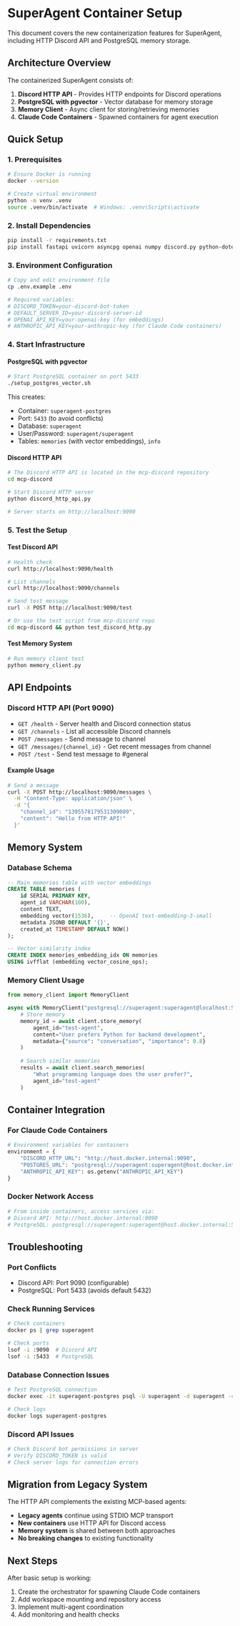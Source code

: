 # SuperAgent Container Setup

This document covers the new containerization features for SuperAgent, including HTTP Discord API and PostgreSQL memory storage.

## Architecture Overview

The containerized SuperAgent consists of:
1. **Discord HTTP API** - Provides HTTP endpoints for Discord operations
2. **PostgreSQL with pgvector** - Vector database for memory storage
3. **Memory Client** - Async client for storing/retrieving memories
4. **Claude Code Containers** - Spawned containers for agent execution

## Quick Setup

### 1. Prerequisites
```bash
# Ensure Docker is running
docker --version

# Create virtual environment
python -m venv .venv
source .venv/bin/activate  # Windows: .venv\Scripts\activate
```

### 2. Install Dependencies
```bash
pip install -r requirements.txt
pip install fastapi uvicorn asyncpg openai numpy discord.py python-dotenv
```

### 3. Environment Configuration
```bash
# Copy and edit environment file
cp .env.example .env

# Required variables:
# DISCORD_TOKEN=your-discord-bot-token
# DEFAULT_SERVER_ID=your-discord-server-id
# OPENAI_API_KEY=your-openai-key (for embeddings)
# ANTHROPIC_API_KEY=your-anthropic-key (for Claude Code containers)
```

### 4. Start Infrastructure

#### PostgreSQL with pgvector
```bash
# Start PostgreSQL container on port 5433
./setup_postgres_vector.sh
```

This creates:
- Container: `superagent-postgres`
- Port: `5433` (to avoid conflicts)
- Database: `superagent`
- User/Password: `superagent/superagent`
- Tables: `memories` (with vector embeddings), `info`

#### Discord HTTP API
```bash
# The Discord HTTP API is located in the mcp-discord repository
cd mcp-discord

# Start Discord HTTP server
python discord_http_api.py

# Server starts on http://localhost:9090
```

### 5. Test the Setup

#### Test Discord API
```bash
# Health check
curl http://localhost:9090/health

# List channels
curl http://localhost:9090/channels

# Send test message
curl -X POST http://localhost:9090/test

# Or use the test script from mcp-discord repo
cd mcp-discord && python test_discord_http.py
```

#### Test Memory System
```bash
# Run memory client test
python memory_client.py
```

## API Endpoints

### Discord HTTP API (Port 9090)

- `GET /health` - Server health and Discord connection status
- `GET /channels` - List all accessible Discord channels
- `POST /messages` - Send message to channel
- `GET /messages/{channel_id}` - Get recent messages from channel
- `POST /test` - Send test message to #general

#### Example Usage
```bash
# Send a message
curl -X POST http://localhost:9090/messages \
  -H "Content-Type: application/json" \
  -d '{
    "channel_id": "1395578179531309089",
    "content": "Hello from HTTP API!"
  }'
```

## Memory System

### Database Schema
```sql
-- Main memories table with vector embeddings
CREATE TABLE memories (
    id SERIAL PRIMARY KEY,
    agent_id VARCHAR(100),
    content TEXT,
    embedding vector(1536),     -- OpenAI text-embedding-3-small
    metadata JSONB DEFAULT '{}',
    created_at TIMESTAMP DEFAULT NOW()
);

-- Vector similarity index
CREATE INDEX memories_embedding_idx ON memories 
USING ivfflat (embedding vector_cosine_ops);
```

### Memory Client Usage
```python
from memory_client import MemoryClient

async with MemoryClient("postgresql://superagent:superagent@localhost:5433/superagent") as client:
    # Store memory
    memory_id = await client.store_memory(
        agent_id="test-agent",
        content="User prefers Python for backend development",
        metadata={"source": "conversation", "importance": 0.8}
    )
    
    # Search similar memories
    results = await client.search_memories(
        "What programming language does the user prefer?",
        agent_id="test-agent"
    )
```

## Container Integration

### For Claude Code Containers
```python
# Environment variables for containers
environment = {
    "DISCORD_HTTP_URL": "http://host.docker.internal:9090",
    "POSTGRES_URL": "postgresql://superagent:superagent@host.docker.internal:5433/superagent",
    "ANTHROPIC_API_KEY": os.getenv("ANTHROPIC_API_KEY")
}
```

### Docker Network Access
```bash
# From inside containers, access services via:
# Discord API: http://host.docker.internal:9090
# PostgreSQL: postgresql://superagent:superagent@host.docker.internal:5433/superagent
```

## Troubleshooting

### Port Conflicts
- Discord API: Port 9090 (configurable)
- PostgreSQL: Port 5433 (avoids default 5432)

### Check Running Services
```bash
# Check containers
docker ps | grep superagent

# Check ports
lsof -i :9090  # Discord API
lsof -i :5433  # PostgreSQL
```

### Database Connection Issues
```bash
# Test PostgreSQL connection
docker exec -it superagent-postgres psql -U superagent -d superagent -c "SELECT 'Connection OK'"

# Check logs
docker logs superagent-postgres
```

### Discord API Issues
```bash
# Check Discord bot permissions in server
# Verify DISCORD_TOKEN is valid
# Check server logs for connection errors
```

## Migration from Legacy System

The HTTP API complements the existing MCP-based agents:
- **Legacy agents** continue using STDIO MCP transport
- **New containers** use HTTP API for Discord access
- **Memory system** is shared between both approaches
- **No breaking changes** to existing functionality

## Next Steps

After basic setup is working:
1. Create the orchestrator for spawning Claude Code containers
2. Add workspace mounting and repository access
3. Implement multi-agent coordination
4. Add monitoring and health checks
